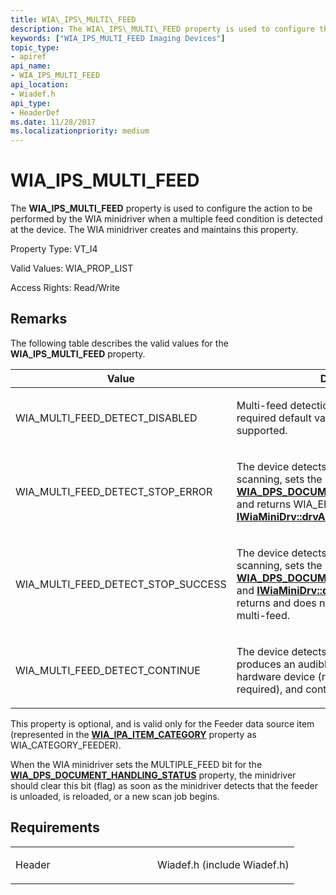 ```yaml
---
title: WIA\_IPS\_MULTI\_FEED
description: The WIA\_IPS\_MULTI\_FEED property is used to configure the action to be performed by the WIA minidriver when a multiple feed condition is detected at the device. The WIA minidriver creates and maintains this property.
keywords: ["WIA_IPS_MULTI_FEED Imaging Devices"]
topic_type:
- apiref
api_name:
- WIA_IPS_MULTI_FEED
api_location:
- Wiadef.h
api_type:
- HeaderDef
ms.date: 11/28/2017
ms.localizationpriority: medium
---
```


# WIA\_IPS\_MULTI\_FEED


The **WIA\_IPS\_MULTI\_FEED** property is used to configure the action to be performed by the WIA minidriver when a multiple feed condition is detected at the device. The WIA minidriver creates and maintains this property.




Property Type: VT\_I4

Valid Values: WIA\_PROP\_LIST

Access Rights: Read/Write

Remarks
-------

The following table describes the valid values for the **WIA\_IPS\_MULTI\_FEED** property.

<table>
<colgroup>
<col width="50%" />
<col width="50%" />
</colgroup>
<thead>
<tr class="header">
<th>Value</th>
<th>Definition</th>
</tr>
</thead>
<tbody>
<tr class="odd">
<td><p>WIA_MULTI_FEED_DETECT_DISABLED</p></td>
<td><p>Multi-feed detection is disabled. This is the required default value if the property is supported.</p></td>
</tr>
<tr class="even">
<td><p>WIA_MULTI_FEED_DETECT_STOP_ERROR</p></td>
<td><p>The device detects multi-feed, stops scanning, sets the MULTIPLE_FEED bit for <a href="wia-dps-document-handling-status.md" data-raw-source="[&lt;strong&gt;WIA_DPS_DOCUMENT_HANDLING_STATUS&lt;/strong&gt;](wia-dps-document-handling-status.md)"><strong>WIA_DPS_DOCUMENT_HANDLING_STATUS</strong></a>, and returns WIA_ERROR_MULTI_FEED to <a href="/windows-hardware/drivers/ddi/wiamindr_lh/nf-wiamindr_lh-iwiaminidrv-drvacquireitemdata" data-raw-source="[&lt;strong&gt;IWiaMiniDrv::drvAcquireItemData&lt;/strong&gt;](/windows-hardware/drivers/ddi/wiamindr_lh/nf-wiamindr_lh-iwiaminidrv-drvacquireitemdata)"><strong>IWiaMiniDrv::drvAcquireItemData</strong></a>.</p></td>
</tr>
<tr class="odd">
<td><p>WIA_MULTI_FEED_DETECT_STOP_SUCCESS</p></td>
<td><p>The device detects multi-feed, stops scanning, sets the MULTIPLE_FEED bit for <a href="wia-dps-document-handling-status.md" data-raw-source="[&lt;strong&gt;WIA_DPS_DOCUMENT_HANDLING_STATUS&lt;/strong&gt;](wia-dps-document-handling-status.md)"><strong>WIA_DPS_DOCUMENT_HANDLING_STATUS</strong></a>, and <a href="/windows-hardware/drivers/ddi/wiamindr_lh/nf-wiamindr_lh-iwiaminidrv-drvacquireitemdata" data-raw-source="[&lt;strong&gt;IWiaMiniDrv::drvAcquireItemData&lt;/strong&gt;](/windows-hardware/drivers/ddi/wiamindr_lh/nf-wiamindr_lh-iwiaminidrv-drvacquireitemdata)"><strong>IWiaMiniDrv::drvAcquireItemData</strong></a> returns and does not fail because of the multi-feed.</p></td>
</tr>
<tr class="even">
<td><p>WIA_MULTI_FEED_DETECT_CONTINUE</p></td>
<td><p>The device detects multi-feed, beeps or produces an audible or visible signal at the hardware device (recommended but not required), and continues scanning.</p></td>
</tr>
</tbody>
</table>

 

This property is optional, and is valid only for the Feeder data source item (represented in the [**WIA\_IPA\_ITEM\_CATEGORY**](wia-ipa-item-category.md) property as WIA\_CATEGORY\_FEEDER).

When the WIA minidriver sets the MULTIPLE\_FEED bit for the [**WIA\_DPS\_DOCUMENT\_HANDLING\_STATUS**](wia-dps-document-handling-status.md) property, the minidriver should clear this bit (flag) as soon as the minidriver detects that the feeder is unloaded, is reloaded, or a new scan job begins.

Requirements
------------

<table>
<colgroup>
<col width="50%" />
<col width="50%" />
</colgroup>
<tbody>
<tr class="odd">
<td><p>Header</p></td>
<td>Wiadef.h (include Wiadef.h)</td>
</tr>
</tbody>
</table>

